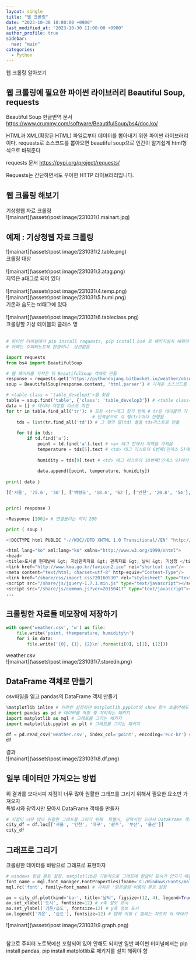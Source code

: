 ```yaml
---
layout: single
title: "웹 크롤링"
date: "2023-10-30 10:00:00 +0900"
last_modified_at: "2023-10-30 11:00:00 +0900"
author_profile: true
sidebar:
  nav: "main"
categories:
  - Python
---
```


웹 크롤링 알아보기


## 웹 크롤링에 필요한 파이썬 라이브러리 Beautiful Soup, requests

Beautiful Soup 한글번역 문서 https://www.crummy.com/software/BeautifulSoup/bs4/doc.ko/

HTML과 XML(확장된 HTML) 파일로부터 데이터를 뽑아내기 위한 파이썬 라이브러리이다.
requests로 소스코드를 뽑아오면 beautiful soup으로 인간이 알기쉽게 html형식으로 바꿔준다

requests 문서 https://pypi.org/project/requests/

Requests는 간단하면서도 우아한 HTTP 라이브러리입니다.

## 웹 크롤링 해보기
기상청웹 자료 크롤링<br>
![mainart](\assets\post image/231031\1.mainart.jpg)<br>

## 예제 : 기상청웹 자료 크롤링

![mainart](\assets\post image/231031\2.table.png)<br>
크롤링 대상<br><br>
![mainart](\assets\post image/231031\3.atag.png)<br>
지역은 a태그로 되어 있다<br><br>
![mainart](\assets\post image/231031\4.temp.png)<br>
![mainart](\assets\post image/231031\5.humi.png)<br>
기온과 습도는 td태그에 있다<br><br>
![mainart](\assets\post image/231031\6.tableclass.png)<br>
크롤링할 기상 테이블의 클래스 명<br><br>

```python
# 파이썬 터미널에서 pip install requests, pip install bs4 로 패키지설치 해줘야 함 (주피터노트북에선 원래 포함되어있어서 안해도 됨)
# 아래는 주피터노트북 환경이니  상관없음

import requests
from bs4 import BeautifulSoup

# 웹 페이지를 가져온 뒤 BeautifulSoup 객체로 만듦
response = requests.get('https://pythondojang.bitbucket.io/weather/observation/currentweather.html') #requests객체의 get함수. 인간이 알기어려운 형태의 소스코드가져옴
soup = BeautifulSoup(response.content, 'html.parser') # 가져온 소스코드를 html형식으로 담음

# <table class = 'table_develop3'>을 찾음
table = soup.find('table', {'class': 'table_develop3'}) # <table class="table_develop3"> 을 찾음
data = [] # 데이터 저장할 리스트 마련
for tr in table.find_all('tr'): # 모든 <tr>태그 찾기 반복 # tr은 테이블의 각 행임
                                 # 반복문으로 각 행(tr)마다 진행됨
    tds = list(tr.find_all('td')) # 그 행의 열(td) 들을 tds리스트로 만듦
    
    for td in tds:
        if td.find('a'):
            point = td.find('a').text # <a> 태그 안에서 지역을 가져옴
            temperature = tds[5].text # <td> 태그 리스트의 6번째(인덱스 5)에서 습도 가져옴
            
            humidity = tds[9].text # <td> 태그 리스트의 10번째(인덱스 9)에서 습도 가져옴
            
            data.append([point, temperature, humidity])
            
print( data )

[['서울', '25.6', '30'], ['백령도', '18.4', '62'], ['인천', '20.8', '54'], ['수원', '25.0', '41'], ['동두천', '24.9', '34'], ['파주', '25.1', '39'], ['강화', '20.0', '56'], ['양평', '25.5', '32'], ['이천', '25.6', '28'], ['북춘천', '24.6', '36'], ['북강릉', '19.9', '56'], ...


print( response )

<Response [200]> # 연결됐다는 의미 200

print ( soup )

<!DOCTYPE html PUBLIC "-//W3C//DTD XHTML 1.0 Transitional//EN" "http://www.w3.org/TR/xhtml1/DTD/xhtml1-transitional.dtd">

<html lang="ko" xml:lang="ko" xmlns="http://www.w3.org/1999/xhtml">
<head>
<title>도시별 현재날씨 &gt; 지상관측자료 &gt; 관측자료 &gt; 날씨 &gt; 기상청 </title>
<link href="http://www.kma.go.kr/favicon2.ico" rel="shortcut icon"/>
<meta content="text/html; charset=utf-8" http-equiv="Content-Type"/>
<link href="/share/css/import.css?20160530" rel="stylesheet" type="text/css"/>
<script src="/share/js/jquery-1.7.1.min.js" type="text/javascript"></script>
<script src="/share/js/common.js?ver=20150417" type="text/javascript"></script>
...
```
## 크롤링한 자료들 메모장에 저장하기
```python
with open('weather.csv', 'w') as file:
    file.write('point, themperature, humidity\n')
    for i in data:
        file.write('{0}, {1}, {2}\n'.format(i[0], i[1], i[2]))
```
weather.csv<br>
![mainart](\assets\post image/231031\7.storedn.png)<br>

## DataFrame 객체로 만들기
csv파일을 읽고 pandas의 DataFrame 객체 만들기
```python
%matplotlib inline # 인라인 설정하면 matplotlib.pyplot의 show 함수 호출안해도 주피터노트북 안에서 그래프가 표시됨
import pandas as pd # 데이터를 저장 및 처리하는 패키지
import matplotlib as mql # 그래프를 그리는 패키지
import matplotlib.pyplot as plt # 그래프를 그리는 패키지

df = pd.read_csv('weather.csv', index_col='point', encoding='euc-kr') # csv파일을 읽어서 DataFrame 객체로 만듦, 인덱스 컬럼은 point로 설정, csv파일이 euc-kr로 인코딩되어 저장됐으니 pd.read_csv 함수에 추가해야함
df
```
결과<br>
![mainart](\assets\post image/231031\8.df.png)<br>

## 일부 데이터만 가져오는 방법
위 결과를 보다시피 지점이 너무 많아 원활한 그래프를 그리기 위해서 필요한 요소만 가져오자<br>
특별시와 광역시만 모아서 DataFrame 객체를 만들자<br>
```python
# 지점이 너무 많아 원활한 그래프를 그리기 위해  특별시, 광역시만 모아서 DataFrame 객체로 만듦
city_df = df.loc[['서울', '인천', '대구', '광주', '부산', '울산']]
city_df
```
## 그래프로 그리기
크롤링한 데이터를 바탕으로 그래프로 표현하자
```python
# windows 한글 폰트 설정. matplotlib은 기본적으로 그래프에 한글이 표시가 안되기 때문에 맑은굴림폰트 가져옴
font_name = mql.font_manager.FontProperties(fname='C:/Windows/Fonts/malgun.ttf').get_name() # get_name()으로 해당 폰트파일의 폰트이름을 얻는다
mql.rc('font', family=font_name) # 가져온 '맑은굴림'이름의 폰트 설정

ax = city_df.plot(kind='bar', title='날씨', figsize=(12, 4), legend=True, fontsize=12)
ax.set_xlabel('도시', fontsize=12) # x축 정보 표시
ax.set_ylabel('기온/습도', fontsize=12) # y축 정보 표시
ax.legend(['기온', '습도'], fontsize=12) # 범례 지정 ( 범례는 차트의 각 막대가 무슨 값인지 표시해줌, 리스트형태 )
```
![mainart](\assets\post image/231031\9.graph.png)<br><br>

참고로 주피터 노트북에선 포함되어 있어 안해도 되지만 일반 파이썬 터미널에서는 pip install pandas, pip install matplotlib로 패키지를 설치 해줘야 함
